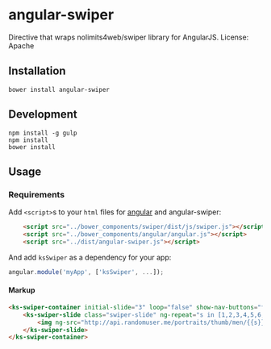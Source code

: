 # angular-swiper
Directive that wraps nolimits4web/swiper library for AngularJS.
License: Apache

## Installation

```
bower install angular-swiper
```

## Development

```
npm install -g gulp
npm install
bower install
```

## Usage
### Requirements

Add `<script>`s to your `html` files for [angular](https://github.com/angular/bower-angular) and angular-swiper:

```html
    <script src="../bower_components/swiper/dist/js/swiper.js"></script>
    <script src="../bower_components/angular/angular.js"></script>
    <script src="../dist/angular-swiper.js"></script>
```

And add `ksSwiper` as a dependency for your app:

```javascript
angular.module('myApp', ['ksSwiper', ...]);
```

#### Markup
```html
<ks-swiper-container initial-slide="3" loop="false" show-nav-buttons="false" slides-per-view="4" space-between="5" pagination-clickable="false">
    <ks-swiper-slide class="swiper-slide" ng-repeat="s in [1,2,3,4,5,6,7,8,9,10,11,12,13,14]">
        <img ng-src="http://api.randomuser.me/portraits/thumb/men/{{s}}.jpg">
    </ks-swiper-slide>
</ks-swiper-container>
```
